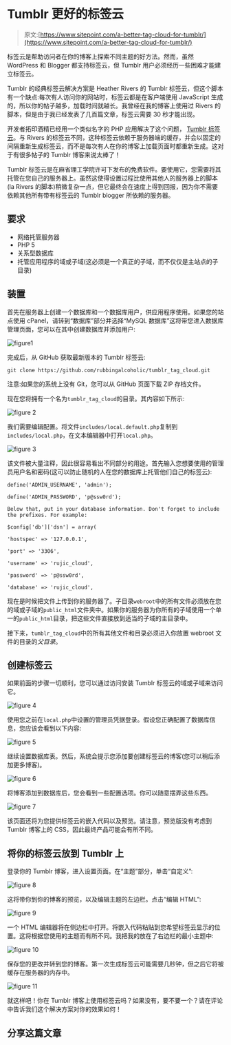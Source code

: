 # Tumblr 更好的标签云

> 原文:[https://www.sitepoint.com/a-better-tag-cloud-for-tumblr/](https://www.sitepoint.com/a-better-tag-cloud-for-tumblr/)

标签云是帮助访问者在你的博客上探索不同主题的好方法。然而，虽然 WordPress 和 Blogger 都支持标签云，但 Tumblr 用户必须经历一些困难才能建立标签云。

Tumblr 的经典标签云解决方案是 Heather Rivers 的 Tumblr 标签云，但这个脚本有一个缺点:每次有人访问你的网站时，标签云都是在客户端使用 JavaScript 生成的，所以你的帖子越多，加载时间就越长。我曾经在我的博客上使用过 Rivers 的脚本，但是由于我已经发表了几百篇文章，标签云需要 30 秒才能出现。

开发者拓印酒精已经用一个类似名字的 PHP 应用解决了这个问题， [Tumblr 标签云](https://github.com/rubbingalcoholic/tumblr_tag_cloud)。与 Rivers 的标签云不同，这种标签云依赖于服务器端的缓存，并会以固定的间隔重新生成标签云，而不是每次有人在你的博客上加载页面时都重新生成。这对于有很多帖子的 Tumblr 博客来说太棒了！

Tumblr 标签云是在麻省理工学院许可下发布的免费软件。要使用它，您需要将其托管在您自己的服务器上。虽然这使得设置过程比使用其他人的服务器上的脚本(la Rivers 的脚本)稍微复杂一点，但它最终会在速度上得到回报，因为你不需要依赖其他所有带有标签云的 Tumblr blogger 所依赖的服务器。

## 要求

*   网络托管服务器
*   PHP 5
*   关系型数据库
*   托管应用程序的域或子域(这必须是一个真正的子域，而不仅仅是主站点的子目录)

## 装置

首先在服务器上创建一个数据库和一个数据库用户，供应用程序使用。如果您的站点使用 cPanel，请转到“数据库”部分并选择“MySQL 数据库”这将带您进入数据库管理页面，您可以在其中创建数据库并添加用户:

![figure1](../Images/36852354f0a4fa125a3d1ee2d55f954e.png "figure1")

完成后，从 GitHub 获取最新版本的 Tumblr 标签云:

`git clone https://github.com/rubbingalcoholic/tumblr_tag_cloud.git`

注意:如果您的系统上没有 Git，您可以从 GitHub 页面下载 ZIP 存档文件。

现在您将拥有一个名为`tumblr_tag_cloud`的目录。其内容如下所示:

![figure 2](../Images/bfdc33d5c07b6d8b61a05e93d592e68e.png "figure2")

我们需要编辑配置。将文件`includes/local.default.php`复制到`includes/local.php`，在文本编辑器中打开`local.php`。

![figure 3](../Images/1a714fd1e8415f9889af2836b42c85c7.png "figure3")

该文件被大量注释，因此很容易看出不同部分的用途。首先输入您想要使用的管理员用户名和密码(这可以防止随机的人在您的数据库上托管他们自己的标签云):

```
define('ADMIN_USERNAME', 'admin');

define('ADMIN_PASSWORD', 'p@ssw0rd');

Below that, put in your database information. Don't forget to include the prefixes. For example:

$config['db']['dsn'] = array(

'hostspec' => '127.0.0.1',

'port' => '3306',

'username' => 'rujic_cloud',

'password' => 'p@ssw0rd',

'database' => 'rujic_cloud',
```

现在是时候把文件上传到你的服务器了。子目录`webroot`中的所有文件必须放在您的域或子域的`public_html`文件夹中。如果你的服务器为你所有的子域使用一个单一的`public_html`目录，把这些文件直接放到适当的子域的主目录中。

接下来，`tumblr_tag_cloud`中的所有其他文件和目录必须进入你放置 webroot 文件的目录的*父目录*。

## 创建标签云

如果前面的步骤一切顺利，您可以通过访问安装 Tumblr 标签云的域或子域来访问它。

![figure 4](../Images/0c74d1083ee740c03e5e3d23fbe3d6f1.png "figure4")

使用您之前在`local.php`中设置的管理员凭据登录。假设您正确配置了数据库信息，您应该会看到以下内容:

![figure 5](../Images/42f3a56e2597c9cad3ed184eb1cedbf6.png "figure5")

继续设置数据库表。然后，系统会提示您添加要创建标签云的博客(您可以稍后添加更多博客)。

![figure 6](../Images/d1b905d21e7f5f4307c76391b878c8a3.png "figure6")

将博客添加到数据库后，您会看到一些配置选项。你可以随意摆弄这些东西。

![figure 7](../Images/c93f48f94fe2149a5000e01494b0fb09.png "figure7")

该页面还将为您提供标签云的嵌入代码以及预览。请注意，预览版没有考虑到 Tumblr 博客上的 CSS，因此最终产品可能会有所不同。

## 将你的标签云放到 Tumblr 上

登录你的 Tumblr 博客，进入设置页面。在“主题”部分，单击“自定义”:

![figure 8](../Images/38d6948a53abfaf0ac999a1a704e3eba.png "figure8")

这将带你到你的博客的预览，以及编辑主题的左边栏。点击“编辑 HTML”:

![figure 9](../Images/5cfcf844303c6ffcfd649e4d2d758945.png "figure9")

一个 HTML 编辑器将在侧边栏中打开。将嵌入代码粘贴到您希望标签云显示的位置。这将根据您使用的主题而有所不同。我把我的放在了右边栏的最小主题中:

![figure 10](../Images/a63b0cb12882732ecfaa2f7302af5bcb.png "figure10")

保存您的更改并转到您的博客。第一次生成标签云可能需要几秒钟，但之后它将被缓存在服务器的内存中。

![figure 11](../Images/5e384be384dbf3844dcf1c08ae8ba14d.png "figure11")

就这样吧！你在 Tumblr 博客上使用标签云吗？如果没有，要不要一个？请在评论中告诉我们这个解决方案对你的效果如何！

## 分享这篇文章